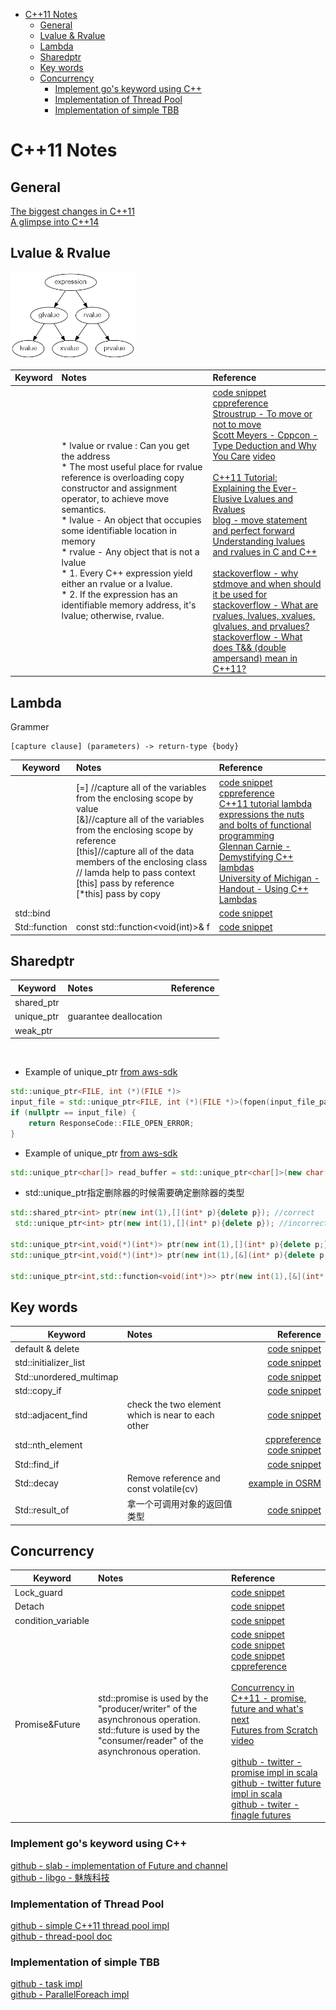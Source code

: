 <!-- TOC -->
- [C++11 Notes](#c11-notes)
  - [General](#general)
  - [Lvalue & Rvalue](#lvalue--rvalue)
  - [Lambda](#lambda)
  - [Sharedptr](#sharedptr)
  - [Key words](#key-words)
  - [Concurrency](#concurrency)
    - [Implement go's keyword using C++](#implement-gos-keyword-using-c)
    - [Implementation of Thread Pool](#implementation-of-thread-pool)
    - [Implementation of simple TBB](#implementation-of-simple-tbb)


# C++11 Notes

## General
[The biggest changes in C++11]( https://blog.smartbear.com/c-plus-plus/the-biggest-changes-in-c11-and-why-you-should-care/)  
[A glimpse into C++14]( https://blog.smartbear.com/development/a-glimpse-into-c14/)  



## Lvalue & Rvalue
 
<img src="resource/pictures/c++lvalue_rvalue.png" alt="c++lvalue_rvalue" width="200"/>


| Keyword                       | Notes                          | Reference |
|-------------------------------|:------------------------------|:------------------------------|
|| * lvalue or rvalue : Can you get the address <br/> * The most useful place for rvalue reference is overloading copy constructor and assignment operator, to achieve move semantics.<br/>* lvalue - An object that occupies some identifiable location in memory<br/> * rvalue - Any object that is not a lvalue <br/>* 1. Every C++ expression yield either an rvalue or a lvalue. <br/>* 2. If the expression has an identifiable memory address, it's lvalue; otherwise, rvalue.|[code snippet](http://cpp.sh/9oz7) <br/> [cppreference]( http://en.cppreference.com/mwiki/index.php?title=cpp/language/value_category&oldid=85137) <br/> [Stroustrup - To move or not to move](http://www.stroustrup.com/move.pdf) <br/> [Scott Meyers - Cppcon - Type Deduction and Why You Care](https://github.com/CppCon/CppCon2014/tree/master/Presentations/Type%20Deduction%20and%20Why%20You%20Care) [video](https://www.youtube.com/watch?v=wQxj20X-tIU) <br/><br/>[C++11 Tutorial: Explaining the Ever-Elusive Lvalues and Rvalues](https://blog.smartbear.com/development/c11-tutorial-explaining-the-ever-elusive-lvalues-and-rvalues/) <br/>[blog - move statement and perfect forward](https://codinfox.github.io/dev/2014/06/03/move-semantic-perfect-forward) <br/> [Understanding lvalues and rvalues in C and C++](https://eli.thegreenplace.net/2011/12/15/understanding-lvalues-and-rvalues-in-c-and-c) <br/> <br/> [stackoverflow - why stdmove and when should it be used for](https://stackoverflow.com/questions/3413470/what-is-stdmove-and-when-should-it-be-used?rq=1) <br/> [stackoverflow - What are rvalues, lvalues, xvalues, glvalues, and prvalues? ](https://stackoverflow.com/questions/3601602/what-are-rvalues-lvalues-xvalues-glvalues-and-prvalues) <br/>[stackoverflow  - What does T&& (double ampersand) mean in C++11?](https://stackoverflow.com/questions/5481539/what-does-t-double-ampersand-mean-in-c11)|



## Lambda
Grammer
```
[capture clause] (parameters) -> return-type {body}
```
| Keyword                       | Notes                          | Reference |
|-------------------------------|:------------------------------|:------------------------------|
||[=] //capture all of the variables from the enclosing scope by value<br/>[&]//capture all of the variables from the enclosing scope by reference <br/>[this]//capture all of the data members of the enclosing class<br/>  // lamda help to pass context <br/>[this] pass by reference <br/>[*this] pass by copy |[code snippet](http://cpp.sh/4kofdf) <br/> [cppreference]( http://en.cppreference.com/w/cpp/language/lambda) <br/>  [C++11 tutorial lambda expressions the nuts and bolts of functional programming]( https://smartbear.com/blog/develop/c11-tutorial-lambda-expressions-the-nuts-and-bolts/) <br/> [Glennan Carnie - Demystifying C++ lambdas]( https://blog.feabhas.com/2014/03/demystifying-c-lambdas/) <br/> [University of Michigan - Handout - Using C++ Lambdas](http://umich.edu/~eecs381/handouts/Lambda.pdf) <br/>|
|std::bind||[code snippet](http://cpp.sh/6urbc)| 
|Std::function|const std::function<void(int)>& f|[code snippet](http://cpp.sh/6bcdz)|




## Sharedptr
| Keyword                       | Notes                          | Reference |
|-------------------------------|:------------------------------|:------------------------------|
|shared_ptr|||
|unique_ptr|guarantee deallocation||
|weak_ptr|||
<br/>

- Example of unique_ptr [from aws-sdk](https://github.com/aws/aws-iot-device-sdk-cpp/blob/dab39e33abad342e51476cde85d35613159203c5/src/util/JsonParser.cpp#L40)
```C++
std::unique_ptr<FILE, int (*)(FILE *)>
input_file = std::unique_ptr<FILE, int (*)(FILE *)>(fopen(input_file_path.c_str(), "rb"), fclose);
if (nullptr == input_file) {
    return ResponseCode::FILE_OPEN_ERROR;
}
```

- Example of unique_ptr [from aws-sdk](https://github.com/aws/aws-iot-device-sdk-cpp/blob/dab39e33abad342e51476cde85d35613159203c5/src/util/JsonParser.cpp#L53)

```C++
std::unique_ptr<char[]> read_buffer = std::unique_ptr<char[]>(new char[fsize]);
```

- std::unique_ptr指定删除器的时候需要确定删除器的类型
```C++
std::shared_ptr<int> ptr(new int(1),[](int* p){delete p}); //correct
 std::unique_ptr<int> ptr(new int(1),[](int* p){delete p}); //incorrect!

std::unique_ptr<int,void(*)(int*)> ptr(new int(1),[](int* p){delete p;}); //correct
std::unique_ptr<int,void(*)(int*)> ptr(new int(1),[&](int* p){delete p;}); //incorrect, capture variable

std::unique_ptr<int,std::function<void(int*)>> ptr(new int(1),[&](int* p){delete p;});
```



## Key words


| Keyword                       | Notes                          | Reference |
|-------------------------------|:------------------------------|------------------------------:|
|default & delete||[code snippet](http://cpp.sh/542vn)|
|std::initializer_list||[code snippet](http://cpp.sh/6zfao)|
|Std::unordered_multimap||[code snippet]( http://cpp.sh/7bxf5)|
|std::copy_if||[code snippet](http://cpp.sh/8tre)|
|std::adjacent_find|check the two element which is near to each other|[code snippet]( http://cpp.sh/4h2a4)|
|std::nth_element ||[cppreference]( http://en.cppreference.com/w/cpp/algorithm/nth_element) [code snippet](http://cpp.sh/3axpc) |
|Std::find_if|| [code snippet](http://cpp.sh/7jh47)|
|Std::decay|Remove reference and const volatile(cv) |[example in OSRM](https://github.com/Project-OSRM/osrm-backend/blob/82b5648c97edf1d2edec7aecebc35aa8a8033c82/src/server/api/url_parser.cpp#L74)|
|Std::result_of|拿一个可调用对象的返回值类型|[code snippet](http://cpp.sh/85qkt)|



## Concurrency

| Keyword                       | Notes                          | Reference |
|-------------------------------|:------------------------------|:------------------------------|
|Lock_guard||[code snippet](http://cpp.sh/6y3fi)|
|Detach||[code snippet](http://cpp.sh/8zb43)|
|condition_variable||[code snippet](http://cpp.sh/8vxt)|
|Promise&Future| std::promise is used by the "producer/writer" of the asynchronous operation. <br/>std::future is used by the "consumer/reader" of the asynchronous operation. |[code snippet](http://cpp.sh/4kr) <br/>[code snippet](http://cpp.sh/7gbd7)<br/> [code snippet](http://cpp.sh/865jm) <br/> [cppreference](http://en.cppreference.com/w/cpp/thread/promise/set_value) <br/><br/> [Concurrency in C++11 - promise, future and what's next](https://paoloseverini.wordpress.com/2014/04/07/concurrency-in-c11/) <br/> [Futures from Scratch]( https://github.com/CppCon/CppCon2015/blob/master/Tutorials/Futures%20from%20Scratch/Futures%20from%20Scratch%20-%20Arthur%20O'Dwyer%20-%20CppCon%202015.pdf) [video](https://www.youtube.com/watch?v=jfDRgnxDe7o&t=1031s) <br/> <br/> [github - twitter - promise impl in scala](https://github.com/twitter/util/blob/master/util-core/src/main/scala/com/twitter/util/Promise.scala) <br/> [github - twitter future impl in scala](https://github.com/twitter/util/blob/master/util-core/src/main/scala/com/twitter/util/Future.scala) <br/> [github - twiter - finagle futures](https://twitter.github.io/finagle/guide/Futures.html)|


### Implement go's keyword using C++

[github - slab - implementation of Future and channel ](https://github.com/stlab/libraries)  
[github - libgo - 魅族科技](https://github.com/yyzybb537/libgo)


### Implementation of Thread Pool
[github - simple C++11 thread pool impl](https://github.com/progschj/ThreadPool)  
[github - thread-pool doc](https://github.com/mtrebi/thread-pool/blob/master/README.md#thread-pool)

### Implementation of simple TBB
[github - task impl](https://github.com/CodeBear801/zoo/blob/eee7b107f3e3909c837538b60aa691aa78eba15f/concurrency/tbb_simple/include/task.hpp#L43)  
[github - ParallelForeach impl](https://github.com/CodeBear801/zoo/blob/eee7b107f3e3909c837538b60aa691aa78eba15f/concurrency/tbb_simple/include/parallel_algrithm.hpp#L11)

